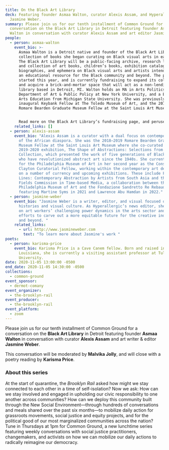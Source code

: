 ```yaml
---
title: On the Black Art Library
deck: Featuring founder Asmaa Walton, curator Alexis Assam, and Hyperallergic's
  Jasmine Weber.
summary: Please join us for our tenth installment of Common Ground for a
  conversation on the Black Art Library in Detroit featuring founder Asmaa
  Walton in conversation with curator Alexis Assam and art editor Jasmine Weber.
people:
  - person: asmaa-walton
    event_bio: >-
      Asmaa Walton is a Detroit native and founder of the Black Art Library, a
      collection of books she began curating on Black visual arts in early 2020.
      The Black Art Library will be a public-facing archive, research library,
      and collection of art books, children’s books, exhibition catalogues,
      biographies, and ephemera on Black visual arts and artists intended to be
      an educational resource for the Black community and beyond. The project
      started this year, and is currently fundraising to expand its collection
      and acquire a brick-and-mortar space that will act as a non-lending
      library based in Detroit, MI. Walton holds an MA in Arts Politics from the
      Department of Art & Public Policy at New York University, and a BFA in
      Arts Education from Michigan State University. She was previously the
      inaugural Keybank Fellow at The Toledo Museum of Art, and the 2019–2020
      Romare Bearden Graduate Museum Fellow at the Saint Louis Art Museum. 


      Read more on the Black Art Library’s fundraising page, and peruse its stacks virtually via its viral Instagram page. 
    related_links: []
  - person: alexis-assam
    event_bio: "Alexis Assam is a curator with a dual focus on contemporary and arts
      of the African diaspora. She was the 2018–2019 Romare Bearden Graduate
      Museum Fellow at the Saint Louis Art Museum where she co-curated the
      2019-2020 exhibition, The Shape of Abstractions: Selections from the Ollie
      Collection, which presented the work of five generations of Black artists
      who have revolutionized abstract art since the 1940s. She currently works
      for the Philadelphia Museum of Art in her second year as the Constance E.
      Clayton Curatorial Fellow, working within the contemporary art department
      on a number of currency and upcoming exhibitions. These include Fault
      Lines: Contemporary Abstraction by Artists from South Asia and the Future
      Fields Commission in Time-based Media, a collaboration between the
      Philadelphia Museum of Art and the Fondazione Sandretto Re Rebaudengo
      featuring Martine Syms in 2021 and Lawrence Abu Hamdan in 2022."
  - person: jasmine-weber
    event_bio: "Jasmine Weber is a writer, editor, and visual focused on Black art
      histories and visual culture. As Hyperallergic’s news editor, she reports
      on art workers’ challenging power dynamics in the arts sector and recent
      efforts to carve out a more equitable future for the creative industries
      and beyond. "
    related_links:
      - url: http://www.jasmineweber.com
        text: "To learn more about Jasmine's work "
poets:
  - person: karisma-price
    event_bio: Karisma Price is a Cave Canem fellow. Born and raised in New Orleans,
      Louisiana, she is currently a visiting assistant professor at Tulane
      University.
date: 2020-11-05 13:00:00 -0500
end_date: 2020-11-05 14:30:00 -0500
collections:
  - common-ground
event_sponsor:
  - dermot-comany
event_organizer:
  - the-brooklyn-rail
event_producer:
  - the-brooklyn-rail
event_platform:
  - zoom
---
```

Please join us for our tenth installment of Common Ground for a conversation on the **Black Art Library** in Detroit featuring founder **Asmaa Walton** in conversation with curator **Alexis Assam** and art writer & editor **Jasmine Weber**.

This conversation will be moderated by **Malvika Jolly**, and will close with a poetry reading by **Karisma Price**. 

### **About this series**

At the start of quarantine, the *Brooklyn Rail* asked how might we stay connected to each other in a time of self-isolation? Now we ask: How can we stay involved and engaged in upholding our civic responsibility to one another across communities? How can we deploy this community built through the New Social Environment—through hundreds of conversations and meals shared over the past six months—to mobilize daily action for grassroots movements, social justice and equity projects, and for the political good of our most marginalized communities across the nation? Tune in Thursdays at 1pm for Common Ground, a new lunchtime series featuring weekly conversations with social justice practitioners, changemakers, and activists on how we can mobilize our daily actions to radically reimagine our democracy.